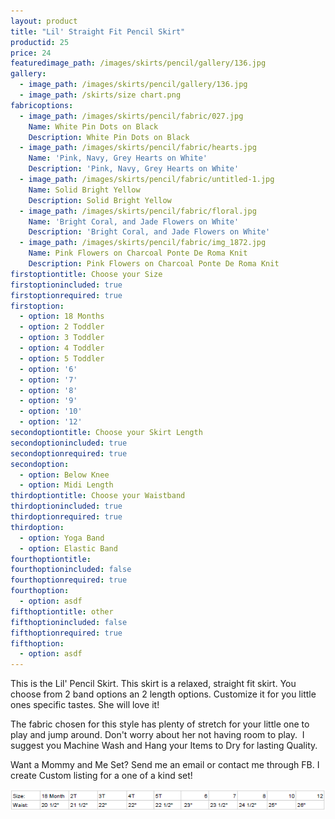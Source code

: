 ```yaml
---
layout: product
title: "Lil' Straight Fit Pencil Skirt"
productid: 25
price: 24
featuredimage_path: /images/skirts/pencil/gallery/136.jpg
gallery:
  - image_path: /images/skirts/pencil/gallery/136.jpg
  - image_path: /skirts/size chart.png
fabricoptions:
  - image_path: /images/skirts/pencil/fabric/027.jpg
    Name: White Pin Dots on Black
    Description: White Pin Dots on Black
  - image_path: /images/skirts/pencil/fabric/hearts.jpg
    Name: 'Pink, Navy, Grey Hearts on White'
    Description: 'Pink, Navy, Grey Hearts on White'
  - image_path: /images/skirts/pencil/fabric/untitled-1.jpg
    Name: Solid Bright Yellow
    Description: Solid Bright Yellow
  - image_path: /images/skirts/pencil/fabric/floral.jpg
    Name: 'Bright Coral, and Jade Flowers on White'
    Description: 'Bright Coral, and Jade Flowers on White'
  - image_path: /images/skirts/pencil/fabric/img_1872.jpg
    Name: Pink Flowers on Charcoal Ponte De Roma Knit
    Description: Pink Flowers on Charcoal Ponte De Roma Knit
firstoptiontitle: Choose your Size
firstoptionincluded: true
firstoptionrequired: true
firstoption:
  - option: 18 Months
  - option: 2 Toddler
  - option: 3 Toddler
  - option: 4 Toddler
  - option: 5 Toddler
  - option: '6'
  - option: '7'
  - option: '8'
  - option: '9'
  - option: '10'
  - option: '12'
secondoptiontitle: Choose your Skirt Length
secondoptionincluded: true
secondoptionrequired: true
secondoption:
  - option: Below Knee
  - option: Midi Length
thirdoptiontitle: Choose your Waistband
thirdoptionincluded: true
thirdoptionrequired: true
thirdoption:
  - option: Yoga Band
  - option: Elastic Band
fourthoptiontitle:
fourthoptionincluded: false
fourthoptionrequired: true
fourthoption:
  - option: asdf
fifthoptiontitle: other
fifthoptionincluded: false
fifthoptionrequired: true
fifthoption:
  - option: asdf
---
```



This is the Lil' Pencil Skirt. This skirt is a relaxed, straight fit skirt. You choose from 2 band options an 2 length options. Customize it for you little ones specific tastes. She will love it!&nbsp;

The fabric chosen for this style has plenty of stretch for your little one to play and jump around. Don't worry about her not having room to play. &nbsp;I suggest you Machine Wash and Hang your Items to Dry for lasting Quality.&nbsp;

Want a Mommy and Me Set? Send me an email or contact me through FB. I create Custom listing for a one of a kind set!

![](/uploads/versions/size-chart---x----592-40x---.png)